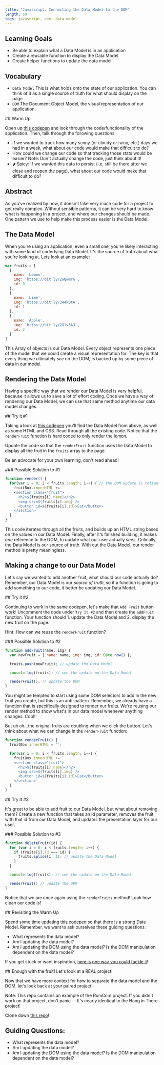 ```yaml
---
title: "Javascript: Connecting the Data Model to the DOM"
length: 60
tags: javascript, dom, data model
---
```


## Learning Goals

* Be able to explain what a Data Model is in an application
* Create a reusable function to display the Data Model
* Create helper functions to update the data model

## Vocabulary

- `Data Model` This is what holds onto the state of our application. You can
  think of it as a single source of truth for what should display on the page.
- `DOM` The Document Object Model, the visual representation of our application.

<div class="call-to-action">
## Warm Up

Open up [this codepen](https://codepen.io/kaylaewood/pen/KKRdVmE) and look through the code/functionality of the application. Then, talk through the following questions:

- If we wanted to track how many sunny (or cloudy or rainy, etc.) days we had in a week, what about our code would make that difficult to do?  
- How could we change our code so that tracking those stats would be easier? Note: Don't actually change the code, just think about it!  
- 🌶 Spicy: If we wanted this data to persist (i.e. still be there after we close and reopen the page), what about our code would make that difficult to do?
</div>

## Abstract

As you've realized by now, it doesn't take very much code for a project to get
really complex. Without sensible patterns, it can be very hard to know what is
happening in a project, and where our changes should be made. One pattern we use
to help make this process easier is the Data Model.

## The Data Model

When you're using an application, even a small one, you're likely interacting
with some kind of underlying Data Model. It's the source of truth about what
you're looking at. Lets look at an example:

```javascript
var fruits = [
  {
    name: 'Lemon',
    img: 'https://bit.ly/2wQwmYG',
    id: 0
  },
  {
    name: 'Lime',
    img: 'https://bit.ly/344kBtA',
    id: 1
  },
  {
    name: 'Apple',
    img: 'https://bit.ly/2X1v3AJ',
    id: 2
  }
]
```

This Array of objects is our Data Model. Every object represents one piece of
the model that we could create a visual representation for. The key is that
every thing we ultimately _see_ on the DOM, is backed up by some piece of data in
our model.

## Rendering the Data Model

Having a specific way that we render our Data Model is very helpful, because it
allows us to save a lot of effort coding. Once we have a way of rendering our
Data Model, we can use that same method anytime our data model changes.

<div class="call-to-action">
## Try it #1

Taking a look at [this codepen](https://codepen.io/kaylaewood/pen/PopKYYm)
you'll find the Data Model from above, as well as some HTML and CSS. Read through all the existing code. Notice that the `renderFruit` function is hard coded to only render the lemon.  

Update the code so that the `renderFruit` function uses the Data Model to display all the fruit in the `fruits` array to the page.

Be an advocate for your own learning, don't read ahead!
</div>

<section class="answer">
### Possible Solution to #1  

```javascript
function render() {
  for(var i = 0; i < fruits.length; i++) { // the DOM update is reliant on the data in the Data Model
    fruitBox.innerHTML += `
    <section class="fruit">
      <h2>${fruits[i].name}</h2>
      <img src=${fruits[i].img} />
      <button id=${fruits[i].id}>Eat</button>
    </section>`
  }
}
```
This code iterates through all the fruits, and builds up an HTML string based on the values in our Data Model. Finally, after it's finished building, it makes _one_ reference to the DOM, to update what our user actually _sees_. Critically, the Data Model is our source of truth. With out the Data Model, our render method is pretty meaningless.
</section>

## Making a change to our Data Model

Let's say we wanted to add another fruit, what should our code actually do?
Remember, our Data Model is our _*source of truth*_, so if a function is going
to add something to our code, it better be updating our Data Model.

<div class="call-to-action">
## Try it #2

Continuing to work in the same codepen, let's make that `Add Fruit` button work! Uncomment the code under `Try It #2` and then create the `addFruit` function. Your function should 1. update the Data Model and 2. display the new fruit on the page.

Hint: How can we reuse the `renderFruit` function?
</div>

<section class="answer">
### Possible Solution to #2

```javascript
function addFruit(name, img) {
  var newFruit = { name: name, img: img, id: Date.now() };

  fruits.push(newFruit); // update the Data Model

  console.log(fruits); // see the update on the Data Model

  renderFruit(); // update the DOM
}
```
You might be tempted to start using some DOM selectors to add in the new fruit you create, but this is an anti-pattern. Remember, we already have a function that is specifically designed to render our fruits. We're reusing our render method to show what's in our data model whenever anything changes. Cool!!

But uh oh...the original fruits are doubling when we click the button. Let's think about what we can change in the `renderFruit` function:

```js
function renderFruit() {
  fruitBox.innerHTML = '';

  for(var i = 0; i < fruits.length; i++) {
    fruitBox.innerHTML += `
    <section class="fruit">
      <h2>${fruits[i].name}</h2>
      <img src=${fruits[i].img} />
      <button id=${fruits[i].id}>Eat</button>
    </section>`
  }
}
```

</section>


<div class="call-to-action">
## Try It #3

It's great to be able to add fruit to our Data Model, but what about removing
them? Create a new function that takes an id parameter, removes the fruit with
that id from our Data Model, and updates the presentation layer for our user.
</div>

<section class="answer">
### Possible Solution to #3

```javascript
function deleteFruit(id) {
  for (var i = 0; i < fruits.length; i++) {
    if (fruits[i].id === id) {
      fruits.splice(i, 1); // update the Data Model
    }
  }

  console.log(fruits); // see the update on the Data Model

  renderFruit() // update the DOM
}
```
Notice that we are once again using the `renderFruits` method! Look how clean our code is!
</section>

<div class="call-to-action">
## Revisiting the Warm Up

Spend some time updating [this codepen](https://codepen.io/kaylaewood/pen/KKRdVmE) so that there is a strong Data Model. Remember, we want to ask ourselves these guiding questions:  
- What represents the data model?  
- Am I updating the data model?  
- Am I updating the DOM using the data model? Is the DOM manipulation dependent on the data model?  

If you get stuck or want inspiration, [here is one way you could tackle it](https://codepen.io/kaylaewood/pen/OJZyNRG)!
</div>

<div class="call-to-action">
## Enough with the fruit! Let's look at a REAL project!

Now that we have more context for how to separate the data model and the DOM, let's look back at your paired project!  

Note: This repo contains an example of the RomCom project. If you didn't work on that project, don't panic -- It's nearly identical to the Hang in There project!

Clone down [this repo](https://github.com/kaylaewood/romcom)!
</div>

## Guiding Questions:
- What represents the data model?
- Am I updating the data model?
- Am I updating the DOM using the data model? Is the DOM manipulation dependent on the data model?
